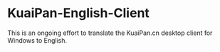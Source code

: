 KuaiPan-English-Client
======================

This is an ongoing effort to translate the KuaiPan.cn desktop client for Windows to English.

